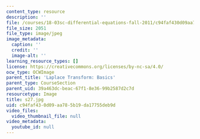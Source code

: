```yaml
---
content_type: resource
description: ''
file: /courses/18-03sc-differential-equations-fall-2011/c94faf430d09aa785b19da17755deb9d_s27.jpg
file_size: 2051
file_type: image/jpeg
image_metadata:
  caption: ''
  credit: ''
  image-alt: ''
learning_resource_types: []
license: https://creativecommons.org/licenses/by-nc-sa/4.0/
ocw_type: OCWImage
parent_title: 'Laplace Transform: Basics'
parent_type: CourseSection
parent_uid: 39a463dc-beac-67f1-8e36-99b2587d2c7d
resourcetype: Image
title: s27.jpg
uid: c94faf43-0d09-aa78-5b19-da17755deb9d
video_files:
  video_thumbnail_file: null
video_metadata:
  youtube_id: null
---
```

